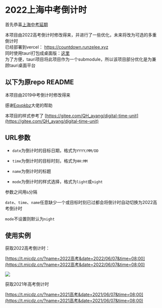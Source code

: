# 2022上海中考倒计时

首先恭喜[上海中考延期](https://mp.weixin.qq.com/s/D02YZKJpeoqMWhjdLthDNg) 

本项目由2022高考倒计时修改得来，并进行了一些优化，未来将改为可选的多重倒计时   
已经部署到vercel：
https://countdown.runzelee.xyz  
同时使用tauri打包成桌面版：[这里](https://github.com/Runzelee/Count-Down-tauri)  
为了方便，tauri项目将此项目作为一个submodule，所以该项目部分优化是为兼顾tauri桌面平台




## 以下为原repo README

本项目由2019中考倒计时修改得来

感谢[Eqvpkbz](http://eqvpkbz.github.io/)大佬的帮助

本项目的样式参考了 [https://gitee.com/QH_ayang/digital-time-unit](https://gitee.com/QH_ayang/digital-time-unit)

## URL参数

* `date`为倒计时的目标日期，格式为`YYYY/MM/DD`

* `time`为倒计时的目标时刻，格式为`HH:MM`

* `name`为倒计时的标题

* `mode`为倒计时的样式选择，格式为`light`或`night`

参数之间用`&`分隔

`date`、`time`、`name`任意缺少一个或目标时刻已过都会将倒计时自动切换为2022高考倒计时

`mode`不设置则默认为`night`

## 使用实例

获取2022高考倒计时：

[https://t.micdz.cn/?name=2022高考&date=2022/06/07&time=08:00](https://t.micdz.cn/?name=2022高考&date=2022/06/07&time=08:00)

![](https://t.micdz.cn/2022高考.png)

获取2021年高考倒计时


[https://t.micdz.cn/?name=2021高考&date=2021/06/07&time=08:00](https://t.micdz.cn/?name=2021高考&date=2021/06/07&time=08:00)
